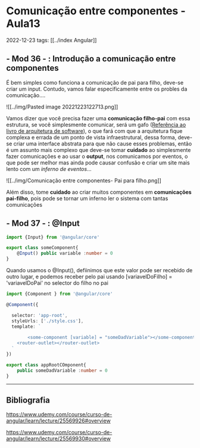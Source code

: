 
# Comunicação entre componentes - Aula13
2022-12-23
tags: [[../index Angular]]

## - Mod 36 - : Introdução a comunicação entre componentes

É bem simples como funciona a comunicação de pai para filho, deve-se criar um input. Contudo, vamos falar especificamente entre os probles da comunicação....


![[../img/Pasted image 20221223122713.png]]

Vamos dizer que você precisa fazer uma **comunicação filho-pai** com essa estrutura, se você simplesmente comunicar, será um gafo ([Referência ao livro de arquitetura de software](https://github.com/kkphoenixgx/Estudos/blob/master/Conceitos/Linguagens/Literatura/Arquitetura%20Limpa.md)), o que fará com que a arquitetura fique complexa e errada de um ponto de vista infraestrutural, dessa forma, deve-se criar uma interface abstrata para que não cause esses problemas, então é um assunto mais complexo que deve-se tomar **cuidado** ao simplesmente fazer comunicações e ao usar o **output**, nos comunicamos por eventos, o que pode ser melhor mas ainda pode causar confusão e criar um site mais lento com um *inferno de eventos*...

![[../img/Comunicação entre componentes- Pai para filho.png]]

Além disso, tome **cuidado** ao criar muitos componentes em **comunicações pai-filho**, pois pode se tornar um inferno ler o sistema com tantas comunicações


## - Mod 37 - : @Input

~~~ts
import {Input} from '@angular/core'

export class someComponent{
	@Input() public variable :number = 0
}
~~~

Quando usamos o @Input(), defiinimos que este valor pode ser recebido de outro lugar, e podemos receber pelo pai usando [variavelDoFilho] = 'variavelDoPai' no selector do filho no pai

~~~ts
import {Component } from '@angular/core'

@Component({

  selector: 'app-root',
  styleUrls: ['./style.css'],
  template: `
		
		<some-component [variable] = "someDadVariable"></some-component>
    <router-outlet></router-outlet>
  `
})

export class appRootCOmponent{
	public someDadVariable :number = 0
}
~~~

-----------------------------------------------
## Bibliografia

https://www.udemy.com/course/curso-de-angular/learn/lecture/25569926#overview

https://www.udemy.com/course/curso-de-angular/learn/lecture/25569930#overview